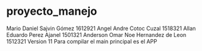# proyecto_manejo
Mario Daniel Sajvin Gómez 1612921
Angel Andre Cotoc Cuzal 1518321
Allan Eduardo Perez Ajanel 1501321
Anderson Omar Noe Hernandez de Leon 1512321
Version 11 
Para compilar el main principal es el APP
